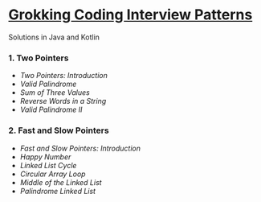 # [Grokking Coding Interview Patterns](https://www.educative.io/courses/grokking-coding-interview-patterns-java)

Solutions in Java and Kotlin

### 1. Two Pointers
   * *Two Pointers: Introduction*
   * *Valid Palindrome*
   * *Sum of Three Values*
   * *Reverse Words in a String*
   * *Valid Palindrome II*
### 2. Fast and Slow Pointers
   * *Fast and Slow Pointers: Introduction*
   * *Happy Number*
   * *Linked List Cycle*
   * *Circular Array Loop*
   * *Middle of the Linked List*
   * *Palindrome Linked List*
